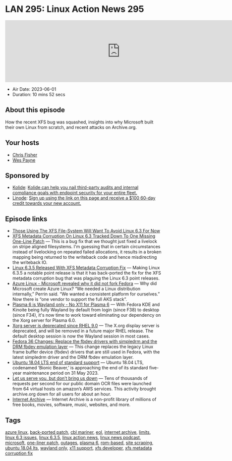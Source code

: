 # LAN 295: Linux Action News 295

<iframe src="https://player.fireside.fm/v2/DAcK9LdX+9WWDUbTj?theme=dark" width="740" height="200" frameborder="0" scrolling="no"></iframe>

* Air Date: 2023-06-01
* Duration: 10 mins 52 secs

## About this episode

How the recent XFS bug was squashed, insights into why Microsoft built their own Linux from scratch, and recent attacks on Archive.org.

## Your hosts
* [Chris Fisher](https://linuxactionnews.com/hosts/chris)
* [Wes Payne](https://linuxactionnews.com/hosts/wes)

## Sponsored by

  * [Kolide](https://l.kolide.co/3klbWzr): [Kolide can help you nail third-party audits and internal compliance goals with endpoint security for your entire fleet. ](https://l.kolide.co/3klbWzr)
  * [Linode](http://linode.com/lan): [Sign up using the link on this page and receive a $100 60-day credit towards your new account. ](http://linode.com/lan)



## Episode links

  * [Those Using The XFS File-System Will Want To Avoid Linux 6.3 For Now](https://www.phoronix.com/news/Linux-6.3-XFS-Metadata-Corrupt "Those Using The XFS File-System Will Want To Avoid Linux 6.3 For Now")
  * [XFS Metadata Corruption On Linux 6.3 Tracked Down To One Missing One-Line Patch](https://www.phoronix.com/news/XFS-Patch-For-Linux-6.3 "XFS Metadata Corruption On Linux 6.3 Tracked Down To One Missing One-Line Patch") — This is a bug fix that we thought just fixed a livelock on stripe aligned filesystems. I'm guessing that in certain circumstances instead of livelocking on repeated failed allocations, it results in a broken mapping being returned to the writeback code and hence misdirecting the writeback IO.
  * [Linux 6.3.5 Released With XFS Metadata Corruption Fix](https://www.phoronix.com/news/Linux-6.3.5-Released "Linux 6.3.5 Released With XFS Metadata Corruption Fix") — Making Linux 6.3.5 a notable point release is that it has back-ported the fix for the XFS metadata corruption bug that was plaguing the Linux 6.3 point releases.
  * [Azure Linux - Microsoft revealed why it did not fork Fedora](https://devclass.com/2023/05/25/azure-linux-released-at-build-where-microsoft-revealed-why-it-did-not-fork-fedora/ "Azure Linux - Microsoft revealed why it did not fork Fedora") — Why did Microsoft create Azure Linux? “We needed a Linux distribution internally,” Perrin said. “We wanted a consistent platform for ourselves.” Now there is “one vendor to support the full AKS stack”.
  * [Plasma 6 is Wayland only - No X11 for Plasma 6](https://pagure.io/fedora-kde/SIG/issue/347 "Plasma 6 is Wayland only - No X11 for Plasma 6") — With Fedora KDE and Kinoite being fully Wayland by default from login (since F38) to desktop (since F34), it's now time to work toward eliminating our dependency on the Xorg server for Plasma 6.0.
  * [Xorg server is deprecated since RHEL 9.0](https://access.redhat.com/documentation/en-us/red_hat_enterprise_linux/9/html/9.0_release_notes/deprecated_functionality#JIRA-RHELPLAN-121048 "Xorg server is deprecated since RHEL 9.0") — The X.org display server is deprecated, and will be removed in a future major RHEL release. The default desktop session is now the Wayland session in most cases.
  * [Fedora 36 Changes: Replace the fbdev drivers with simpledrm and the DRM fbdev emulation layer](https://fedoraproject.org/wiki/Changes/ReplaceFbdevDrivers "Fedora 36 Changes: Replace the fbdev drivers with simpledrm and the DRM fbdev emulation layer") — This change replaces the legacy Linux frame buffer device (fbdev) drivers that are still used in Fedora, with the latest simpledrm driver and the DRM fbdev emulation layer. 
  * [Ubuntu 18.04 LTS end of standard support](https://ubuntu.com//blog/time-to-prepare-for-ubuntu-18-04-lts-end-of-standard-support-on-31-may-2023-options-for-google-cloud-users "Ubuntu 18.04 LTS end of standard support") — Ubuntu 18.04 LTS, codenamed ‘Bionic Beaver,’ is approaching the end of its standard five-year maintenance period on 31 May 2023. 
  * [Let us serve you, but don’t bring us down](https://blog.archive.org/2023/05/29/let-us-serve-you-but-dont-bring-us-down/ "Let us serve you, but don’t bring us down") — Tens of thousands of requests per second for our public domain OCR files were launched from 64 virtual hosts on amazon’s AWS services. This activity brought archive.org down for all users for about an hour.
  * [Internet Archive](http://archive.org/ "Internet Archive") — Internet Archive is a non-profit library of millions of free books, movies, software, music, websites, and more.



## Tags

[azure linux](https://linuxactionnews.com/tags/azure%20linux), [back-ported patch](https://linuxactionnews.com/tags/back-ported%20patch), [cbl mariner](https://linuxactionnews.com/tags/cbl%20mariner), [eol](https://linuxactionnews.com/tags/eol), [internet archive](https://linuxactionnews.com/tags/internet%20archive), [limits](https://linuxactionnews.com/tags/limits), [linux 6.3 issues](https://linuxactionnews.com/tags/linux%206.3%20issues), [linux 6.3.5](https://linuxactionnews.com/tags/linux%206.3.5), [linux action news](https://linuxactionnews.com/tags/linux%20action%20news), [linux news podcast](https://linuxactionnews.com/tags/linux%20news%20podcast), [microsoft](https://linuxactionnews.com/tags/microsoft), [one-liner patch](https://linuxactionnews.com/tags/one-liner%20patch), [outages](https://linuxactionnews.com/tags/outages), [plasma 6](https://linuxactionnews.com/tags/plasma%206), [rpm-based](https://linuxactionnews.com/tags/rpm-based), [site scraping](https://linuxactionnews.com/tags/site%20scraping), [ubuntu 18.04 lts](https://linuxactionnews.com/tags/ubuntu%2018.04%20lts), [wayland only](https://linuxactionnews.com/tags/wayland%20only), [x11 support](https://linuxactionnews.com/tags/x11%20support), [xfs developer](https://linuxactionnews.com/tags/xfs%20developer), [xfs metadata corruption fix](https://linuxactionnews.com/tags/xfs%20metadata%20corruption%20fix)